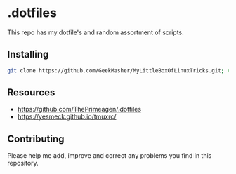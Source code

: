 # .dotfiles

This repo has my dotfile's and random assortment of scripts.

## Installing

```bash
git clone https://github.com/GeekMasher/MyLittleBoxOfLinuxTricks.git; cd MyLittleBoxOfLinuxTricks; ./install.sh
```


## Resources

- https://github.com/ThePrimeagen/.dotfiles
- https://yesmeck.github.io/tmuxrc/

## Contributing

Please help me add, improve and correct any problems you find in this repository.
